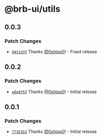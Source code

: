 # @brb-ui/utils

## 0.0.3

### Patch Changes

- [`9431d3f`](https://github.com/brb-tech/brb-ui/commit/9431d3fc6e0db2609e38852d570e59f85a2c5117) Thanks [@0xhipp0](https://github.com/0xhipp0)! - Fixed release

## 0.0.2

### Patch Changes

- [`e8e8f6f`](https://github.com/brb-tech/brb-ui/commit/e8e8f6fdf392d0d5a49dc47404b97e5c84a9b718) Thanks [@0xhipp0](https://github.com/0xhipp0)! - Initial release

## 0.0.1

### Patch Changes

- [`773b1b2`](https://github.com/brb-tech/brb-ui/commit/773b1b27cd9f06e6397bef0ce548afcc817c7f4f) Thanks [@0xhipp0](https://github.com/0xhipp0)! - Initial release

